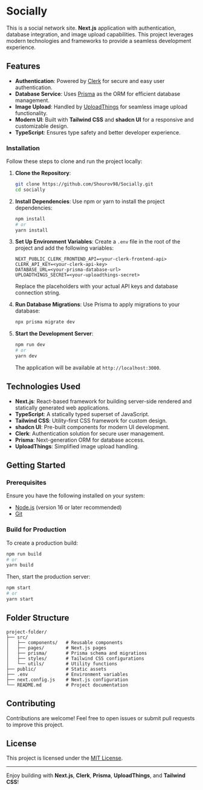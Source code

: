 # Socially

This is a social network site. **Next.js** application with authentication, database integration, and image upload capabilities. This project leverages modern technologies and frameworks to provide a seamless development experience.

## Features
- **Authentication**: Powered by [Clerk](https://clerk.dev) for secure and easy user authentication.
- **Database Service**: Uses [Prisma](https://www.prisma.io) as the ORM for efficient database management.
- **Image Upload**: Handled by [UploadThings](https://uploadthings.com) for seamless image upload functionality.
- **Modern UI**: Built with **Tailwind CSS** and **shadcn UI** for a responsive and customizable design.
- **TypeScript**: Ensures type safety and better developer experience.

### Installation

Follow these steps to clone and run the project locally:

1. **Clone the Repository**:
   ```bash
   git clone https://github.com/Shourov98/Socially.git
   cd socially
   ```

2. **Install Dependencies**:
   Use npm or yarn to install the project dependencies:
   ```bash
   npm install
   # or
   yarn install
   ```

3. **Set Up Environment Variables**:
   Create a `.env` file in the root of the project and add the following variables:
   ```env
   NEXT_PUBLIC_CLERK_FRONTEND_API=<your-clerk-frontend-api>
   CLERK_API_KEY=<your-clerk-api-key>
   DATABASE_URL=<your-prisma-database-url>
   UPLOADTHINGS_SECRET=<your-uploadthings-secret>
   ```
   Replace the placeholders with your actual API keys and database connection string.

4. **Run Database Migrations**:
   Use Prisma to apply migrations to your database:
   ```bash
   npx prisma migrate dev
   ```

5. **Start the Development Server**:
   ```bash
   npm run dev
   # or
   yarn dev
   ```

   The application will be available at `http://localhost:3000`.

## Technologies Used
- **Next.js**: React-based framework for building server-side rendered and statically generated web applications.
- **TypeScript**: A statically typed superset of JavaScript.
- **Tailwind CSS**: Utility-first CSS framework for custom design.
- **shadcn UI**: Pre-built components for modern UI development.
- **Clerk**: Authentication solution for secure user management.
- **Prisma**: Next-generation ORM for database access.
- **UploadThings**: Simplified image upload handling.

## Getting Started

### Prerequisites
Ensure you have the following installed on your system:
- [Node.js](https://nodejs.org/) (version 16 or later recommended)
- [Git](https://git-scm.com/)

### Build for Production
To create a production build:
```bash
npm run build
# or
yarn build
```
Then, start the production server:
```bash
npm start
# or
yarn start
```

## Folder Structure
```
project-folder/
├── src/
│   ├── components/   # Reusable components
│   ├── pages/        # Next.js pages
│   ├── prisma/       # Prisma schema and migrations
│   ├── styles/       # Tailwind CSS configurations
│   └── utils/        # Utility functions
├── public/           # Static assets
├── .env              # Environment variables
├── next.config.js    # Next.js configuration
└── README.md         # Project documentation
```

## Contributing
Contributions are welcome! Feel free to open issues or submit pull requests to improve this project.

## License
This project is licensed under the [MIT License](LICENSE).

---

Enjoy building with **Next.js**, **Clerk**, **Prisma**, **UploadThings**, and **Tailwind CSS**!
